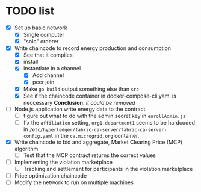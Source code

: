 # TODO list

* [x] Set up basic network
    - [x] Single computer
    - [x] "solo" orderer
* [x] Write chaincode to record energy production and consumption
    - [x] See that it compiles
    - [x] install
    - [x] instantiate in a channel
        - [x] Add channel
        - [x] peer join
    - [x] Make ```go build``` output something else than ```src```
    - [x] See if the chaincode container in docker-compose-cli.yaml is neccessary
          **Conclusion**: *it could be removed*
* [ ] Node.js application write energy data to the contract
    - [ ] figure out what to do with the admin secret key in ```enrollAdmin.js```
    - [ ] fix the ```affiliation``` setting, ```org1.department1``` seems to be hardcoded in ```/etc/hyperledger/fabric-ca-server/fabric-ca-server-config.yaml``` in the ```ca.microgrid.org``` container.
* [x] Write chaincode to bid and aggregate, Market Clearing Price (MCP) algorithm
    - [ ] Test that the MCP contract returns the correct values
* [ ] Implementing the violation marketplace
    - [ ] Tracking and settlement for participants in the violation marketplace
* [ ] Price optimization chaincode
* [ ] Modify the network to run on multiple machines
